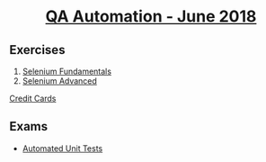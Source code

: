
# <a href="https://softuni.bg/trainings/1859/qa-automation-june-2018#lesson-7365"><p align="center"> QA Automation - June 2018<p>
</a>



## Exercises
1. <a href="https://github.com/PhilShishov/Automated-UI-Tests/tree/master/Homeworks/Selenium%20Fundamentals" >Selenium Fundamentals</a> 
2. <a href="https://github.com/PhilShishov/Automated-UI-Tests/tree/master/Homeworks/Selenium%20Advanced" > Selenium Advanced</a> 

<a href="https://github.com/PhilShishov/Automated-UI-Tests/tree/master/Homeworks/CreditCards" > Credit Cards</a> 

## Exams
- <a href="https://github.com/PhilShishov/Automated-UI-Tests/tree/master/Automated%20Unit%20Tests" >Automated Unit Tests</a> 
